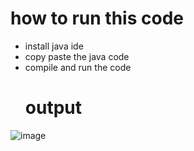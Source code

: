 # how to run this code
- install java ide
- copy paste the java code
- compile and run the code
  # output
![image](https://github.com/user-attachments/assets/3b2e6022-f2b5-4586-b53a-916926f078b4)

